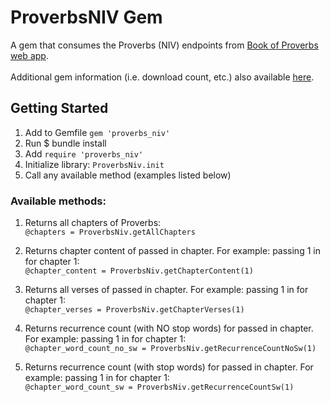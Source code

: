 # ProverbsNIV Gem
A gem that consumes the Proverbs (NIV) endpoints from [Book of Proverbs web app](http://bookofproverbs.herokuapp.com/api/v1).
<br><br>
Additional gem information (i.e. download count, etc.) also available [here](https://rubygems.org/gems/proverbs_niv).

## Getting Started
1. Add to Gemfile
 `gem 'proverbs_niv'`
2. Run $ bundle install
3. Add `require 'proverbs_niv'` 
4. Initialize library:
		`ProverbsNiv.init`
5. Call any available method (examples listed below)

### Available methods:
1. Returns all chapters of Proverbs:<br>
	`@chapters = ProverbsNiv.getAllChapters`

2. Returns chapter content of passed in chapter.
		For example: passing 1 in for chapter 1:<br>
		`@chapter_content = ProverbsNiv.getChapterContent(1)`

3. Returns all verses of passed in chapter.
		For example: passing 1 in for chapter 1:<br>
		`@chapter_verses = ProverbsNiv.getChapterVerses(1)`

4. Returns recurrence count (with NO stop words) for passed in chapter.
		For example: passing 1 in for chapter 1:<br>
		`@chapter_word_count_no_sw = ProverbsNiv.getRecurrenceCountNoSw(1)`

5. Returns recurrence count (with stop words) for passed in chapter.
		For example: passing 1 in for chapter 1:<br>
		`@chapter_word_count_sw = ProverbsNiv.getRecurrenceCountSw(1)`



